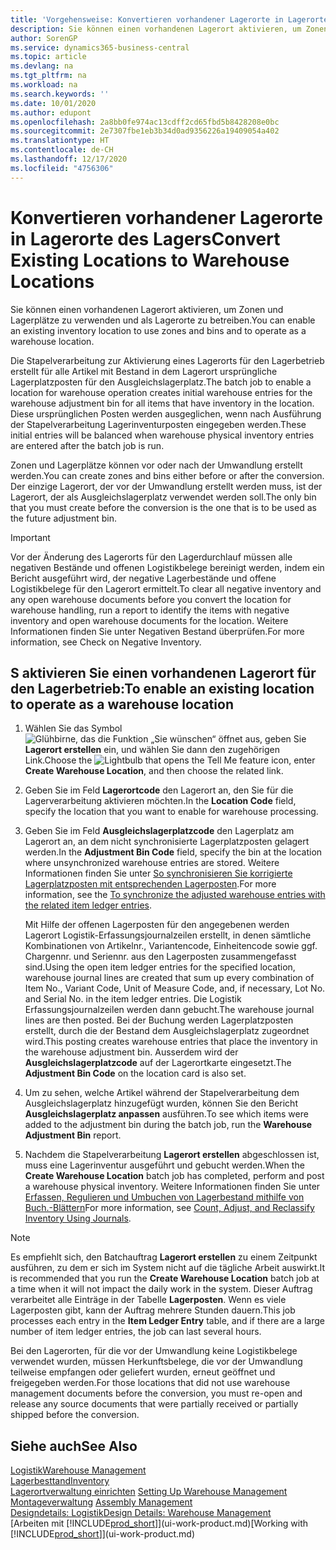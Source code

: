 ```yaml
---
title: 'Vorgehensweise: Konvertieren vorhandener Lagerorte in Lagerorte des Lagers | Microsoft Docs'
description: Sie können einen vorhandenen Lagerort aktivieren, um Zonen und Lagerplätze zu verwenden und als Lagerorte zu betreiben.
author: SorenGP
ms.service: dynamics365-business-central
ms.topic: article
ms.devlang: na
ms.tgt_pltfrm: na
ms.workload: na
ms.search.keywords: ''
ms.date: 10/01/2020
ms.author: edupont
ms.openlocfilehash: 2a8bb0fe974ac13cdff2cd65fbd5b8428208e0bc
ms.sourcegitcommit: 2e7307fbe1eb3b34d0ad9356226a19409054a402
ms.translationtype: HT
ms.contentlocale: de-CH
ms.lasthandoff: 12/17/2020
ms.locfileid: "4756306"
---
```

# <a name="convert-existing-locations-to-warehouse-locations"></a><span data-ttu-id="99250-103">Konvertieren vorhandener Lagerorte in Lagerorte des Lagers</span><span class="sxs-lookup"><span data-stu-id="99250-103">Convert Existing Locations to Warehouse Locations</span></span>
<span data-ttu-id="99250-104">Sie können einen vorhandenen Lagerort aktivieren, um Zonen und Lagerplätze zu verwenden und als Lagerorte zu betreiben.</span><span class="sxs-lookup"><span data-stu-id="99250-104">You can enable an existing inventory location to use zones and bins and to operate as a warehouse location.</span></span>  

<span data-ttu-id="99250-105">Die Stapelverarbeitung zur Aktivierung eines Lagerorts für den Lagerbetrieb erstellt für alle Artikel mit Bestand in dem Lagerort ursprüngliche Lagerplatzposten für den Ausgleichslagerplatz.</span><span class="sxs-lookup"><span data-stu-id="99250-105">The batch job to enable a location for warehouse operation creates initial warehouse entries for the warehouse adjustment bin for all items that have inventory in the location.</span></span> <span data-ttu-id="99250-106">Diese ursprünglichen Posten werden ausgeglichen, wenn nach Ausführung der Stapelverarbeitung Lagerinventurposten eingegeben werden.</span><span class="sxs-lookup"><span data-stu-id="99250-106">These initial entries will be balanced when warehouse physical inventory entries are entered after the batch job is run.</span></span>  

<span data-ttu-id="99250-107">Zonen und Lagerplätze können vor oder nach der Umwandlung erstellt werden.</span><span class="sxs-lookup"><span data-stu-id="99250-107">You can create zones and bins either before or after the conversion.</span></span> <span data-ttu-id="99250-108">Der einzige Lagerort, der vor der Umwandlung erstellt werden muss, ist der Lagerort, der als Ausgleichslagerplatz verwendet werden soll.</span><span class="sxs-lookup"><span data-stu-id="99250-108">The only bin that you must create before the conversion is the one that is to be used as the future adjustment bin.</span></span>  

> [!IMPORTANT]  
>  <span data-ttu-id="99250-109">Vor der Änderung des Lagerorts für den Lagerdurchlauf müssen alle negativen Bestände und offenen Logistikbelege bereinigt werden, indem ein Bericht ausgeführt wird, der negative Lagerbestände und offene Logistikbelege für den Lagerort ermittelt.</span><span class="sxs-lookup"><span data-stu-id="99250-109">To clear all negative inventory and any open warehouse documents before you convert the location for warehouse handling, run a report to identify the items with negative inventory and open warehouse documents for the location.</span></span> <span data-ttu-id="99250-110">Weitere Informationen finden Sie unter Negativen Bestand überprüfen.</span><span class="sxs-lookup"><span data-stu-id="99250-110">For more information, see Check on Negative Inventory.</span></span>  

## <a name="to-enable-an-existing-location-to-operate-as-a-warehouse-location"></a><span data-ttu-id="99250-111">S aktivieren Sie einen vorhandenen Lagerort für den Lagerbetrieb:</span><span class="sxs-lookup"><span data-stu-id="99250-111">To enable an existing location to operate as a warehouse location</span></span>  
1.  <span data-ttu-id="99250-112">Wählen Sie das Symbol ![Glühbirne, das die Funktion „Sie wünschen“ öffnet](media/ui-search/search_small.png "Tell Me-Funktion") aus, geben Sie **Lagerort erstellen** ein, und wählen Sie dann den zugehörigen Link.</span><span class="sxs-lookup"><span data-stu-id="99250-112">Choose the ![Lightbulb that opens the Tell Me feature](media/ui-search/search_small.png "Tell me what you want to do") icon, enter **Create Warehouse Location**, and then choose the related link.</span></span>  
2.  <span data-ttu-id="99250-113">Geben Sie im Feld **Lagerortcode** den Lagerort an, den Sie für die Lagerverarbeitung aktivieren möchten.</span><span class="sxs-lookup"><span data-stu-id="99250-113">In the **Location Code** field, specify the location that you want to enable for warehouse processing.</span></span>  
3.  <span data-ttu-id="99250-114">Geben Sie im Feld **Ausgleichslagerplatzcode** den Lagerplatz am Lagerort an, an dem nicht synchronisierte Lagerplatzposten gelagert werden.</span><span class="sxs-lookup"><span data-stu-id="99250-114">In the **Adjustment Bin Code** field, specify the bin at the location where unsynchronized warehouse entries are stored.</span></span> <span data-ttu-id="99250-115">Weitere Informationen finden Sie unter [So synchronisieren Sie korrigierte Lagerplatzposten mit entsprechenden Lagerposten](inventory-how-count-adjust-reclassify.md#to-synchronize-the-adjusted-warehouse-entries-with-the-related-item-ledger-entries).</span><span class="sxs-lookup"><span data-stu-id="99250-115">For more information, see the [To synchronize the adjusted warehouse entries with the related item ledger entries](inventory-how-count-adjust-reclassify.md#to-synchronize-the-adjusted-warehouse-entries-with-the-related-item-ledger-entries).</span></span>  

    <span data-ttu-id="99250-116">Mit Hilfe der offenen Lagerposten für den angegebenen werden Lagerort Logistik-Erfassungsjournalzeilen erstellt, in denen sämtliche Kombinationen von Artikelnr., Variantencode, Einheitencode sowie ggf. Chargennr. und Seriennr. aus den Lagerposten zusammengefasst sind.</span><span class="sxs-lookup"><span data-stu-id="99250-116">Using the open item ledger entries for the specified location, warehouse journal lines are created that sum up every combination of Item No., Variant Code, Unit of Measure Code, and, if necessary, Lot No. and Serial No. in the item ledger entries.</span></span> <span data-ttu-id="99250-117">Die Logistik Erfassungsjournalzeilen werden dann gebucht.</span><span class="sxs-lookup"><span data-stu-id="99250-117">The warehouse journal lines are then posted.</span></span> <span data-ttu-id="99250-118">Bei der Buchung werden Lagerplatzposten erstellt, durch die der Bestand dem Ausgleichslagerplatz zugeordnet wird.</span><span class="sxs-lookup"><span data-stu-id="99250-118">This posting creates warehouse entries that place the inventory in the warehouse adjustment bin.</span></span> <span data-ttu-id="99250-119">Ausserdem wird der **Ausgleichslagerplatzcode** auf der Lagerortkarte eingesetzt.</span><span class="sxs-lookup"><span data-stu-id="99250-119">The **Adjustment Bin Code** on the location card is also set.</span></span>  

4.  <span data-ttu-id="99250-120">Um zu sehen, welche Artikel während der Stapelverarbeitung dem Ausgleichslagerplatz hinzugefügt wurden, können Sie den Bericht  **Ausgleichslagerplatz anpassen** ausführen.</span><span class="sxs-lookup"><span data-stu-id="99250-120">To see which items were added to the adjustment bin during the batch job, run the **Warehouse Adjustment Bin** report.</span></span>  
5.  <span data-ttu-id="99250-121">Nachdem die Stapelverarbeitung   **Lagerort erstellen** abgeschlossen ist, muss eine Lagerinventur ausgeführt und gebucht werden.</span><span class="sxs-lookup"><span data-stu-id="99250-121">When the **Create Warehouse Location** batch job has completed, perform and post a warehouse physical inventory.</span></span> <span data-ttu-id="99250-122">Weitere Informationen finden Sie unter [Erfassen, Regulieren und Umbuchen von Lagerbestand mithilfe von Buch.-Blättern](inventory-how-count-adjust-reclassify.md)</span><span class="sxs-lookup"><span data-stu-id="99250-122">For more information, see [Count, Adjust, and Reclassify Inventory Using Journals](inventory-how-count-adjust-reclassify.md).</span></span>  

> [!NOTE]  
>  <span data-ttu-id="99250-123">Es empfiehlt sich, den Batchauftrag **Lagerort erstellen** zu einem Zeitpunkt ausführen, zu dem er sich im System nicht auf die tägliche Arbeit auswirkt.</span><span class="sxs-lookup"><span data-stu-id="99250-123">It is recommended that you run the **Create Warehouse Location** batch job at a time when it will not impact the daily work in the system.</span></span> <span data-ttu-id="99250-124">Dieser Auftrag verarbeitet alle Einträge in der Tabelle **Lagerposten**. Wenn es viele Lagerposten gibt, kann der Auftrag mehrere Stunden dauern.</span><span class="sxs-lookup"><span data-stu-id="99250-124">This job processes each entry in the **Item Ledger Entry** table, and if there are a large number of item ledger entries, the job can last several hours.</span></span>  

 <span data-ttu-id="99250-125">Bei den Lagerorten, für die vor der Umwandlung keine Logistikbelege verwendet wurden, müssen Herkunftsbelege, die vor der Umwandlung teilweise empfangen oder geliefert wurden, erneut geöffnet und freigegeben werden.</span><span class="sxs-lookup"><span data-stu-id="99250-125">For those locations that did not use warehouse management documents before the conversion, you must re-open and release any source documents that were partially received or partially shipped before the conversion.</span></span>  

## <a name="see-also"></a><span data-ttu-id="99250-126">Siehe auch</span><span class="sxs-lookup"><span data-stu-id="99250-126">See Also</span></span>  
[<span data-ttu-id="99250-127">Logistik</span><span class="sxs-lookup"><span data-stu-id="99250-127">Warehouse Management</span></span>](warehouse-manage-warehouse.md)  
[<span data-ttu-id="99250-128">Lagerbesttand</span><span class="sxs-lookup"><span data-stu-id="99250-128">Inventory</span></span>](inventory-manage-inventory.md)  
<span data-ttu-id="99250-129">[Lagerortverwaltung einrichten](warehouse-setup-warehouse.md)   </span><span class="sxs-lookup"><span data-stu-id="99250-129">[Setting Up Warehouse Management](warehouse-setup-warehouse.md)   </span></span>  
<span data-ttu-id="99250-130">[Montageverwaltung](assembly-assemble-items.md)  </span><span class="sxs-lookup"><span data-stu-id="99250-130">[Assembly Management](assembly-assemble-items.md)  </span></span>  
[<span data-ttu-id="99250-131">Designdetails: Logistik</span><span class="sxs-lookup"><span data-stu-id="99250-131">Design Details: Warehouse Management</span></span>](design-details-warehouse-management.md)  
<span data-ttu-id="99250-132">[Arbeiten mit [!INCLUDE[prod_short](includes/prod_short.md)]](ui-work-product.md)</span><span class="sxs-lookup"><span data-stu-id="99250-132">[Working with [!INCLUDE[prod_short](includes/prod_short.md)]](ui-work-product.md)</span></span>
